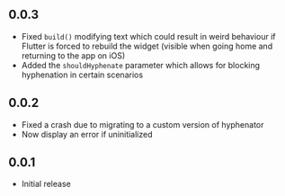 ## 0.0.3

- Fixed `build()` modifying text which could result in weird behaviour if Flutter is forced to rebuild the widget (visible when going home and returning to the app on iOS)
- Added the `shouldHyphenate` parameter which allows for blocking hyphenation in certain scenarios

## 0.0.2

- Fixed a crash due to migrating to a custom version of hyphenator
- Now display an error if uninitialized

## 0.0.1

- Initial release
